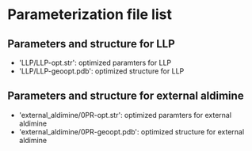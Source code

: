 # Parameterization file list

## Parameters and structure for LLP
- 'LLP/LLP-opt.str': optimized paramters for LLP
- 'LLP/LLP-geoopt.pdb': optimized structure for LLP
  
## Parameters and structure for external aldimine
- 'external_aldimine/0PR-opt.str': optimized paramters for external aldimine
- 'external_aldimine/0PR-geoopt.pdb': optimized structure for external aldimine
